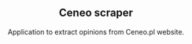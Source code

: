 <div align="center">
  <a href="https://github.com/radzek15/CeneoScraper"></a>
  <h2 align="center">Ceneo scraper</h2>
  <p align="center">Application to extract opinions from Ceneo.pl website.</p>
</div>
